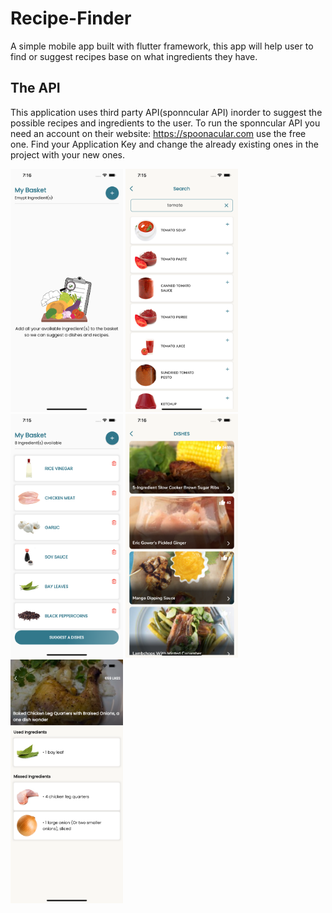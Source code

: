 # Recipe-Finder
A simple mobile app built with flutter framework, this app will help user to find or suggest recipes base on what ingredients they have.

## The API

This application uses third party API(sponncular API) inorder to suggest the possible recipes and ingredients to the user. To run the sponncular API you need an account on their website: https://spoonacular.com use the free one. Find your Application Key and change the already existing ones in the project with your new ones.

<p float="left">
  <img src="https://github.com/nixtomalon/Recipe-Finder/blob/master/assets/screenshots/Simulator%20Screen%20Shot%20-%20iPhone%2013%20Pro%20Max%20-%202023-01-22%20at%2019.16.25.png" width="180" />

  <img src="https://github.com/nixtomalon/Recipe-Finder/blob/master/assets/screenshots/Simulator%20Screen%20Shot%20-%20iPhone%2013%20Pro%20Max%20-%202023-01-22%20at%2019.15.48.png" width="180" />
    <img src="https://github.com/nixtomalon/Recipe-Finder/blob/master/assets/screenshots/Simulator%20Screen%20Shot%20-%20iPhone%2013%20Pro%20Max%20-%202023-01-22%20at%2019.15.15.png" width="180" />
  <img src="https://github.com/nixtomalon/Recipe-Finder/blob/master/assets/screenshots/Simulator%20Screen%20Shot%20-%20iPhone%2013%20Pro%20Max%20-%202023-01-22%20at%2019.16.01.png" width="180" />
  
  <img src="https://github.com/nixtomalon/Recipe-Finder/blob/master/assets/screenshots/Simulator%20Screen%20Shot%20-%20iPhone%2013%20Pro%20Max%20-%202023-01-22%20at%2019.19.33.png" width="180" />
</p>

